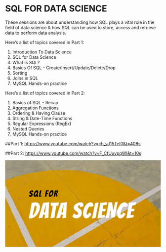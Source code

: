 # SQL FOR DATA SCIENCE

These sessions are about understanding how SQL plays a vital role in the field of data science & how SQL can be used to store, access and retrieve data to perform data analysis.

Here’s a list of topics covered in Part 1:

1. Introduction To Data Science
2. SQL for Data Science
3. What Is SQL? 
4. Basics Of SQL - Create/Insert/Update/Delete/Drop
5. Sorting
6. Joins in SQL
7. MySQL Hands-on practice

Here’s a list of topics covered in Part 2:

1. Basics of SQL - Recap
2. Aggregation Functions
3. Ordering & Having Clause
4. String & Date-Time Functions
5. Regular Expressions (RegEx)
6. Nested Queries
7. MySQL Hands-on practice

##Part 1: 
https://www.youtube.com/watch?v=ch_vJ15TeI0&t=408s

##Part 2: 
https://www.youtube.com/watch?v=F_CfUuvpqWI&t=10s

![diagram](images/SQL_new.png)
